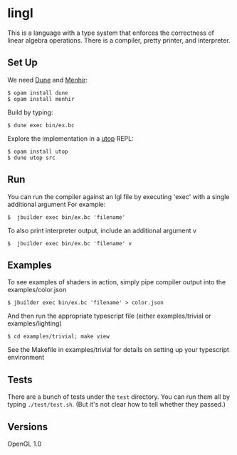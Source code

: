 lingl
=====

This is a language with a type system that enforces the correctness of linear algebra operations.
There is a compiler, pretty printer, and interpreter.


Set Up
------

We need [Dune][] and [Menhir][]:

    $ opam install dune
    $ opam install menhir

Build by typing:

    $ dune exec bin/ex.bc

Explore the implementation in a [utop][] REPL:

    $ opam install utop
    $ dune utop src

[dune]: https://github.com/ocaml/dune
[menhir]: http://gallium.inria.fr/~fpottier/menhir/
[utop]: https://github.com/diml/utop

Run
---

You can run the compiler against an lgl file by executing 'exec' with a single additional argument
For example:

    $  jbuilder exec bin/ex.bc 'filename'

To also print interpreter output, include an additional argument v

    $  jbuilder exec bin/ex.bc 'filename' v

Examples
---

To see examples of shaders in action, simply pipe compiler output into the examples/color.json

    $ jbuilder exec bin/ex.bc 'filename' > color.json

And then run the appropriate typescript file (either examples/trivial or examples/lighting)

    $ cd examples/trivial; make view

See the Makefile in examples/trivial for details on setting up your typescript environment

Tests
-----

There are a bunch of tests under the `test` directory.
You can run them all by typing `./test/test.sh`.
(But it's not clear how to tell whether they passed.)

Versions
-----
OpenGL 1.0